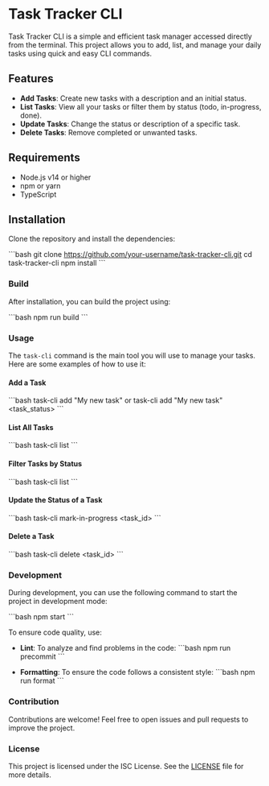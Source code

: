 
# Task Tracker CLI

Task Tracker CLI is a simple and efficient task manager accessed directly from the terminal. This project allows you to add, list, and manage your daily tasks using quick and easy CLI commands.

## Features

- **Add Tasks**: Create new tasks with a description and an initial status.
- **List Tasks**: View all your tasks or filter them by status (todo, in-progress, done).
- **Update Tasks**: Change the status or description of a specific task.
- **Delete Tasks**: Remove completed or unwanted tasks.

## Requirements

- Node.js v14 or higher
- npm or yarn
- TypeScript

## Installation

Clone the repository and install the dependencies:

\```bash
git clone https://github.com/your-username/task-tracker-cli.git
cd task-tracker-cli
npm install
\```

### Build

After installation, you can build the project using:

\```bash
npm run build
\```

### Usage

The `task-cli` command is the main tool you will use to manage your tasks. Here are some examples of how to use it:

#### Add a Task

\```bash
task-cli add "My new task"
or
task-cli add "My new task" <task_status>
\```

#### List All Tasks

\```bash
task-cli list
\```

#### Filter Tasks by Status

\```bash
task-cli list <status>
\```

#### Update the Status of a Task

\```bash
task-cli mark-in-progress <task_id>
\```

#### Delete a Task

\```bash
task-cli delete <task_id>
\```

### Development

During development, you can use the following command to start the project in development mode:

\```bash
npm start
\```

To ensure code quality, use:

- **Lint**: To analyze and find problems in the code:
  \```bash
  npm run precommit
  \```

- **Formatting**: To ensure the code follows a consistent style:
  \```bash
  npm run format
  \```

### Contribution

Contributions are welcome! Feel free to open issues and pull requests to improve the project.

### License

This project is licensed under the ISC License. See the [LICENSE](LICENSE) file for more details.
